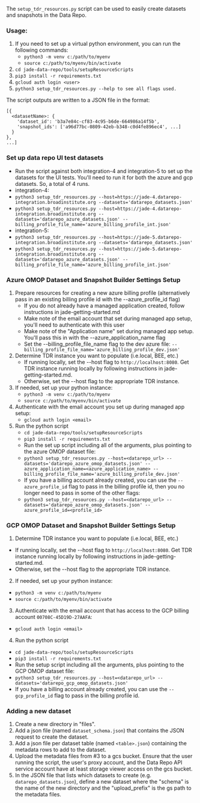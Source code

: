 The `setup_tdr_resources.py` script can be used to easily create datasets and snapshots in the Data Repo.

### Usage:
1. If you need to set up a virtual python environment, you can run the following commands:
    * `python3 -m venv c:/path/to/myenv`
    * `source c:/path/to/myenv/bin/activate`
2. `cd jade-data-repo/tools/setupResourceScripts`
3. `pip3 install -r requirements.txt`
4. `gcloud auth login <user>`
5. `python3 setup_tdr_resources.py --help to see all flags used.`

The script outputs are written to a JSON file in the format:
```
[{
  <datasetName>: {
    'dataset_id': 'b3a7e84c-cf83-4c95-b6de-664986a14f5b',
    'snapshot_ids': ['a96d77bc-0809-42eb-b348-c0d4fe896ec4', ...]
  }
},
...]
```

### Set up data repo UI test datasets
* Run the script against both integration-4 and integration-5 to set up the datasets for the UI tests. You'll need to run it for
both the azure and gcp datasets. So, a total of 4 runs.
* integration-4:
* `python3 setup_tdr_resources.py --host=https://jade-4.datarepo-integration.broadinstitute.org --datasets='datarepo_datasets.json'`
* `python3 setup_tdr_resources.py --host=https://jade-4.datarepo-integration.broadinstitute.org --datasets='datarepo_azure_datasets.json' --billing_profile_file_name='azure_billing_profile_int.json'`
* integration-5:
* `python3 setup_tdr_resources.py --host=https://jade-5.datarepo-integration.broadinstitute.org --datasets='datarepo_datasets.json'`
* `python3 setup_tdr_resources.py --host=https://jade-5.datarepo-integration.broadinstitute.org --datasets='datarepo_azure_datasets.json' --billing_profile_file_name='azure_billing_profile_int.json'`

### Azure OMOP Dataset and Snapshot Builder Settings Setup
1. Prepare resources for creating a new azure billing profile (alternatively pass in an existing billing profile id with the --azure_profile_id flag)
   * If you do not already have a managed application created, follow instructions in jade-getting-started.md
   * Make note of the email account that set during managed app setup, you'll need to authenticate with this user
   * Make note of the "Application name" set during managed app setup. You'll pass this in with the --azure_application_name flag
   * Set the --billing_profile_file_name flag to the dev azure file: `--billing_profile_file_name='azure_billing_profile_dev.json'`
2. Determine TDR instance you want to populate (i.e.local, BEE, etc.)
   * If running locally, set the --host flag to `http://localhost:8080`. Get TDR instance running locally by following instructions in jade-getting-started.md.
   * Otherwise, set the --host flag to the appropriate TDR instance.
3. If needed, set up your python instance:
   * `python3 -m venv c:/path/to/myenv`
   * `source c:/path/to/myenv/bin/activate`
4. Authenticate with the email account you set up during managed app setup:
   * `gcloud auth login <email>`
5. Run the python script
   * `cd jade-data-repo/tools/setupResourceScripts`
   * `pip3 install -r requirements.txt`
   * Run the set up script including all of the arguments, plus pointing to the azure OMOP dataset file:
   * `python3 setup_tdr_resources.py --host=<datarepo_url> --datasets='datarepo_azure_omop_datasets.json' --azure_application_name=<azure_application_name> --billing_profile_file_name='azure_billing_profile_dev.json'`
   * If you have a billing account already created, you can use the `--azure_profile_id` flag to pass in the billing profile id, then you no longer need to pass in some of the other flags:
   * `python3 setup_tdr_resources.py --host=<datarepo_url> --datasets='datarepo_azure_omop_datasets.json' --azure_profile_id=<profile_id>`

### GCP OMOP Dataset and Snapshot Builder Settings Setup
1. Determine TDR instance you want to populate (i.e.local, BEE, etc.)
  * If running locally, set the --host flag to `http://localhost:8080`. Get TDR instance running locally by following instructions in jade-getting-started.md.
  * Otherwise, set the --host flag to the appropriate TDR instance.
2. If needed, set up your python instance:
  * `python3 -m venv c:/path/to/myenv`
  * `source c:/path/to/myenv/bin/activate`
3. Authenticate with the email account that has access to the GCP billing account `00708C-45D19D-27AAFA`:
  * `gcloud auth login <email>`
4. Run the python script
  * `cd jade-data-repo/tools/setupResourceScripts`
  * `pip3 install -r requirements.txt`
  * Run the setup script including all the arguments, plus pointing to the GCP OMOP dataset file:
  * `python3 setup_tdr_resources.py --host=<datarepo_url> --datasets='datarepo_gcp_omop_datasets.json'`
  * If you have a billing account already created, you can use the `--gcp_profile_id` flag to pass in the billing profile id.

### Adding a new dataset
1. Create a new directory in "files".
2. Add a json file (named `dataset_schema.json`) that contains the JSON request to create the dataset.
3. Add a json file per dataset table (named `<table>.json`) containing the metadata rows to add to the dataset.
4. Upload the metadata files from #3 to a gcs bucket. Ensure that the user running the script, the user's proxy account,
   and the Data Repo API service account have at least storage viewer access on the gcs bucket.
5. In the JSON file that lists which datasets to create (e.g. `datarepo_datasets.json`), define a new dataset where the
   "schema" is the name of the new directory and the "upload_prefix" is the gs path to the metadata files.
